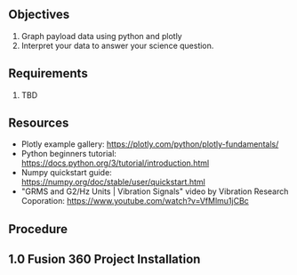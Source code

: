 ## Objectives
1. Graph payload data using python and plotly
2. Interpret your data to answer your science question.

## Requirements
1. TBD

## Resources
- Plotly example gallery: https://plotly.com/python/plotly-fundamentals/
- Python beginners tutorial: https://docs.python.org/3/tutorial/introduction.html
- Numpy quickstart guide: https://numpy.org/doc/stable/user/quickstart.html
- "GRMS and G2/Hz Units | Vibration Signals" video by Vibration Research Coporation: https://www.youtube.com/watch?v=VfMlmu1jCBc

## Procedure

## 1.0 Fusion 360 Project Installation
